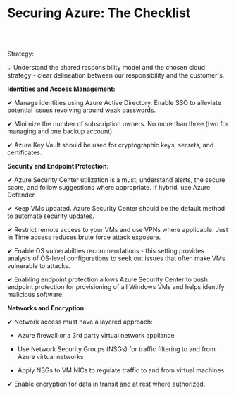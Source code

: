 # Securing Azure: The Checklist
<br>
<br>

Strategy:

💡 Understand the shared responsibility model and the chosen cloud strategy - clear delineation between our responsibility and the customer's.

**Identities and Access Management:**

✔ Manage identities using Azure Active Directory. Enable SSO to alleviate potential issues revolving around weak passwords.

✔ Minimize the number of subscription owners. No more than three (two for managing and one backup account).

✔ Azure Key Vault should be used for cryptographic keys, secrets, and certificates.

**Security and Endpoint Protection:**

✔ Azure Security Center utilization is a must; understand alerts, the secure score, and follow suggestions where appropriate. If hybrid, use Azure Defender.

✔ Keep VMs updated. Azure Security Center should be the default method to automate security updates.

✔ Restrict remote access to your VMs and use VPNs where applicable. Just In Time access reduces brute force attack exposure.

✔ Enable OS vulnerabilties recommendations - this setting provides analysis of OS-level configurations to seek out issues that often make VMs vulnerable to attacks.

✔ Enabling endpoint protection allows Azure Security Center to push endpoint protection for provisioning of all Windows VMs and helps identify malicious software.

**Networks and Encryption:**

✔ Network access must have a layered approach:

  * Azure firewall or a 3rd party virtual network appliance
  
  *  Use Network Security Groups (NSGs) for traffic filtering to and from Azure virtual networks
  
  * Apply NSGs to VM NICs to regulate traffic to and from virtual machines
  
✔ Enable encryption for data in transit and at rest where authorized.




